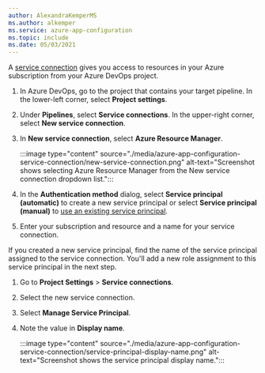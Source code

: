 ```yaml
---
author: AlexandraKemperMS
ms.author: alkemper
ms.service: azure-app-configuration
ms.topic: include
ms.date: 05/03/2021
---
```


A [service connection](/azure/devops/pipelines/library/service-endpoints) gives you access to resources in your Azure subscription from your Azure DevOps project.

1. In Azure DevOps, go to the project that contains your target pipeline. In the lower-left corner, select **Project settings**.
1. Under **Pipelines**, select **Service connections**. In the upper-right corner, select **New service connection**.
1. In **New service connection**, select **Azure Resource Manager**.

    :::image type="content" source="./media/azure-app-configuration-service-connection/new-service-connection.png" alt-text="Screenshot shows selecting Azure Resource Manager from the New service connection dropdown list.":::
1. In the **Authentication method** dialog, select **Service principal (automatic)** to create a new service principal or select **Service principal (manual)** to [use an existing service principal](/azure/devops/pipelines/library/connect-to-azure?view=azure-devops#use-spn&preserve-view=true).
1. Enter your subscription and resource and a name for your service connection.

If you created a new service principal, find the name of the service principal assigned to the service connection. You'll add a new role assignment to this service principal in the next step.

1. Go to **Project Settings** > **Service connections**.
1. Select the new service connection.
1. Select **Manage Service Principal**.
1. Note the value in **Display name**.

    :::image type="content" source="./media/azure-app-configuration-service-connection/service-principal-display-name.png" alt-text="Screenshot shows the service principal display name.":::
